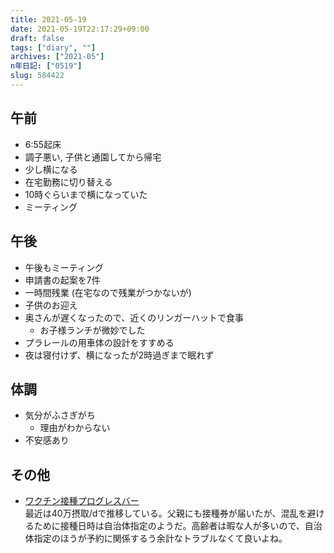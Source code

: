```yaml
---
title: 2021-05-19
date: 2021-05-19T22:17:29+09:00
draft: false
tags: ["diary", ""]
archives: ["2021-05"]
n年日記: ["0519"]
slug: 584422
---
```

## 午前
- 6:55起床
- 調子悪い, 子供と通園してから帰宅
- 少し横になる
- 在宅勤務に切り替える
- 10時ぐらいまで横になっていた
- ミーティング
## 午後
- 午後もミーティング
- 申請書の起案を7件
- 一時間残業 (在宅なので残業がつかないが)
- 子供のお迎え
- 奥さんが遅くなったので、近くのリンガーハットで食事
  - お子様ランチが微妙でした
- プラレールの用車体の設計をすすめる
- 夜は寝付けず、横になったが2時過ぎまで眠れず
## 体調
- 気分がふさぎがち
  - 理由がわからない
- 不安感あり
## その他
- [ワクチン接種プログレスバー](https://vacprogressbar.com/)  
最近は40万摂取/dで推移している。父親にも接種券が届いたが、混乱を避けるために接種日時は自治体指定のようだ。高齢者は暇な人が多いので、自治体指定のほうが予約に関係するう余計なトラブルなくて良いよね。